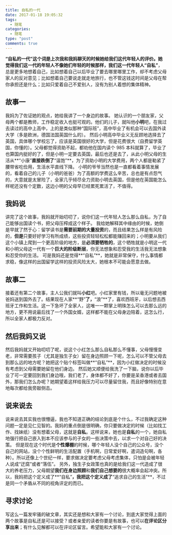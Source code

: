 ```yaml
---
title: 自私的一代
date: 2017-01-18 19:05:32
tags:
  - 随笔
categories:
  - 随笔
type: "post"
comments: true
---
```

**“自私的一代”**这个词是上次我和我妈聊天的时候她给我们这代年轻人的评价。她觉得我们这一代的年轻人不像她们年轻的时候那样，我们这一代年轻人**“自私”**，总是更多地想着自己，比如想着自己以后毕业了要去哪里哪里工作，却不考虑父母家人的反对意见；比如想着自己要说走就走地旅行，也不管这钱这时间是父母在帮你承担还是什么；比如只爱着自己不爱别人，没有为别人着想的集体精神。

<!--more-->

## 故事一
我妈为了佐证她的观点，她给我讲了一个身边的故事。
她认识的一个朋友家，父母两个都是教师，工作稳定收入也挺可观的。他们的儿子，就叫他**小明**吧，在我过去读过的高中上高中，上的是类似那种“国际班”，高中毕业了有机会可以去国外读大学（多是欧洲，德国法国英国什么的）。
然后小明高中毕业义无反顾地选择去了英国，具体哪个学校忘了，应该是英国很好的大学，但是花费很大（自费留学英国，你懂的）。父母都觉得资助不起，都劝他在国内读个 985 本科就算了，毕业了也算国内挺好的了，但是小明一定要去英国，最后也还是去了，从此小明父母的生活从**“小康”**直接跌倒了**“温饱”**，为了资助小明的大学费用，两个人都是勒紧了腰带省吃俭用，生活水平直线下降。
小明的爷爷当然也是一直都看着事情发展的，看着自己的儿子（小明的爸爸）为了高额的学费这么辛苦，总也是有点怨气的，大意就是太冒险了，全家几乎倾尽全力资助小明去英国，但是他在英国能怎么样呢还没有个定数，这边小明的父母早已经累死累活了，不值得。

## 我妈说
讲完了这个故事，我妈就开始叨叨了，说你们这一代年轻人怎么那么自私，为了自己能够出国读个书，把父母压榨成这个样子。
我给她解释其中缘由的时候，她倒是早就了然于心：留学读书是**需要前期的大量投资**的，而且结果怎么样是有风险的，**但是**只要好好学习有所成绩，这些投资轻轻松松都能赚回来的；小明要从我们这个小镇上爬到一个更高阶级的地方，是**必须要牺牲的**，这个牺牲就是小明这一代和小明父母这一代有一个**巨大的阶级断层**，你无法想象和忍受我的生活我无法想象和忍受你的生活。
可是我妈还是觉得**“自私”**，她就是非常保守，什么事情都求稳，像这样的出国留学这样的投资风险太大，她根本不可能会愿意去做。

## 故事二
接着还有第二个故事，主人公我们就叫**小红**吧。小红家里有钱，所以毫无问题地被爸妈送到国外去了。结果现在人家**“野”**了，**“浪”**了，喜欢西班牙，以后想去西班牙工作和生活。这一下急坏了全家人，这唯一一颗掌上明珠怎么可以去那么远的地方，更不用说最后找了一个外国女婿，这样都不能在父母身边陪着，这怎么行，所以全家人都极力反对。

## 然后我妈又说
然后我妈就又开始叨叨了呢，说这个小红怎么那么自私那么不懂事，父母慢慢变老，非常需要孩子（尤其是独生子女）留在身边照顾一下呢，怎么可以不管父母去到那么远的地方呢？她把这个贴个标签叫做**“自私”**，因为小红做决定的时候没有考虑到父母需要她留在他们身边。
然后她又顺便给我洗了一下脑，说你以后毕业了可一定要回到我们身边哦，我们老了，身体都不好了，你要是呆香港或者去国外，那我们怎么办呢？她期望着这样给我压力可以尽量留住我，而且好像特别在意地每次都给我旁敲侧击。

## 说来说去
说来说去其实我也很懵逼，我也不知道正确的结论到底是个什么，不过我确定这种问题一定是见仁见智的。我妈的重点倒是很明确，你只要做决定的时候（比如找工作、找妹纸）没有想着父母，这就是**自私**。这样说来，她也是**自私**的一个，她自私地强行把自己嵌入到本不应该参与的子女的一些决策中去，以求一个对自己好的决策。
但是现在这个时代是**个性爆棚**的时候，哪个年轻人没个自己的公众号，没个自己的网站，没个个性鲜明的生活配置（手机啊，日常爱好啊，遣词造句啊，各种）。所以还像上个世纪一样，要求做决定要考虑父母考虑集体，只怕是会被年轻人说成“迂腐”或者“落伍”。
另外，独生子女政策也真的是给我们这一代造成了很大的养老压力，父母期望**我们在身边照顾**和**我们自己想要的**很大概率会起冲突。所以，我妈把这个定义成了**“自私”**，我把这个定义成了**“追求自己的生活”**，不过是同一个矛盾从不同的视角评定的而已。

## 寻求讨论
写这么一篇发牢骚的破文章，其实还是想和大家有一个讨论，到底大家觉得上面的两个故事是自私还是可以接受？或者亲爱的读者你要是有故事，也可以**在评论区分享出来**；有什么见解都可以在评论区留言。希望能和大家有一个讨论。
